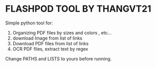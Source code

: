 # FLASHPOD TOOL BY THANGVT21
Simple python tool for:
  1. Organizing PDF files by sizes and colors , etc...
  2. download Image from list of links 
  3. Download PDF files from list of links
  4. OCR PDF files, extract text by regex

Change PATHS and LISTS to yours before running.


